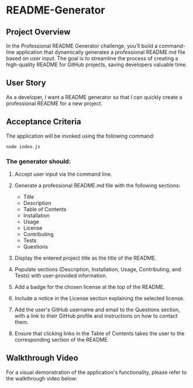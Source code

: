 # README-Generator

## Project Overview
In the Professional README Generator challenge, you'll build a command-line application that dynamically generates a professional README.md file based on user input. The goal is to streamline the process of creating a high-quality README for GitHub projects, saving developers valuable time.

## User Story
As a developer, I want a README generator so that I can quickly create a professional README for a new project.

## Acceptance Criteria
The application will be invoked using the following command:

```
node index.js
```

### The generator should:

1. Accept user input via the command line.

2. Generate a professional README.md file with the following sections:

    - Title
    - Description
    - Table of Contents
    - Installation
    - Usage
    - License
    - Contributing
    - Tests
    - Questions

3. Display the entered project title as the title of the README.

4. Populate sections (Description, Installation, Usage, Contributing, and Tests) with user-provided information.

5. Add a badge for the chosen license at the top of the README.

6. Include a notice in the License section explaining the selected license.

7. Add the user's GitHub username and email to the Questions section, with a link to their GitHub profile and instructions on how to contact them.

8. Ensure that clicking links in the Table of Contents takes the user to the corresponding section of the README.

## Walkthrough Video
For a visual demonstration of the application's functionality, please refer to the walkthrough video below: